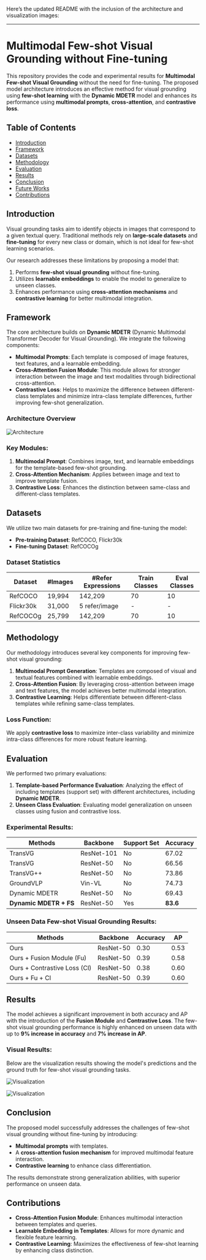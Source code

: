 Here’s the updated README with the inclusion of the architecture and visualization images:

---

# Multimodal Few-shot Visual Grounding without Fine-tuning

This repository provides the code and experimental results for **Multimodal Few-shot Visual Grounding** without the need for fine-tuning. The proposed model architecture introduces an effective method for visual grounding using **few-shot learning** with the **Dynamic MDETR** model and enhances its performance using **multimodal prompts**, **cross-attention**, and **contrastive loss**.

## Table of Contents

- [Introduction](#introduction)
- [Framework](#framework)
- [Datasets](#datasets)
- [Methodology](#methodology)
- [Evaluation](#evaluation)
- [Results](#results)
- [Conclusion](#conclusion)
- [Future Works](#future-works)
- [Contributions](#contributions)

## Introduction

Visual grounding tasks aim to identify objects in images that correspond to a given textual query. Traditional methods rely on **large-scale datasets** and **fine-tuning** for every new class or domain, which is not ideal for few-shot learning scenarios.

Our research addresses these limitations by proposing a model that:
1. Performs **few-shot visual grounding** without fine-tuning.
2. Utilizes **learnable embeddings** to enable the model to generalize to unseen classes.
3. Enhances performance using **cross-attention mechanisms** and **contrastive learning** for better multimodal integration.

## Framework

The core architecture builds on **Dynamic MDETR** (Dynamic Multimodal Transformer Decoder for Visual Grounding). We integrate the following components:
- **Multimodal Prompts**: Each template is composed of image features, text features, and a learnable embedding.
- **Cross-Attention Fusion Module**: This module allows for stronger interaction between the image and text modalities through bidirectional cross-attention.
- **Contrastive Loss**: Helps to maximize the difference between different-class templates and minimize intra-class template differences, further improving few-shot generalization.

### Architecture Overview

![Architecture](images\model.jpg)

### Key Modules:
1. **Multimodal Prompt**: Combines image, text, and learnable embeddings for the template-based few-shot grounding.
2. **Cross-Attention Mechanism**: Applies between image and text to improve template fusion.
3. **Contrastive Loss**: Enhances the distinction between same-class and different-class templates.

## Datasets

We utilize two main datasets for pre-training and fine-tuning the model:
- **Pre-training Dataset**: RefCOCO, Flickr30k
- **Fine-tuning Dataset**: RefCOCOg

### Dataset Statistics
| Dataset       | #Images  | #Refer Expressions | Train Classes | Eval Classes |
|---------------|----------|--------------------|---------------|--------------|
| RefCOCO       | 19,994   | 142,209            | 70            | 10           |
| Flickr30k     | 31,000   | 5 refer/image      | -             | -            |
| RefCOCOg      | 25,799   | 142,209            | 70            | 10           |

## Methodology

Our methodology introduces several key components for improving few-shot visual grounding:
1. **Multimodal Prompt Generation**: Templates are composed of visual and textual features combined with learnable embeddings.
2. **Cross-Attention Fusion**: By leveraging cross-attention between image and text features, the model achieves better multimodal integration.
3. **Contrastive Learning**: Helps differentiate between different-class templates while refining same-class templates.

### Loss Function:
We apply **contrastive loss** to maximize inter-class variability and minimize intra-class differences for more robust feature learning.

## Evaluation

We performed two primary evaluations:
1. **Template-based Performance Evaluation**: Analyzing the effect of including templates (support set) with different architectures, including **Dynamic MDETR**.
2. **Unseen Class Evaluation**: Evaluating model generalization on unseen classes using fusion and contrastive loss.

### Experimental Results:

| Methods                    | Backbone  | Support Set | Accuracy |
|-----------------------------|-----------|-------------|----------|
| TransVG                     | ResNet-101| No          | 67.02    |
| TransVG                     | ResNet-50 | No          | 66.56    |
| TransVG++                   | ResNet-50 | No          | 73.86    |
| GroundVLP                   | Vin-VL    | No          | 74.73    |
| Dynamic MDETR               | ResNet-50 | No          | 69.43    |
| **Dynamic MDETR + FS**      | ResNet-50 | Yes         | **83.6** |

### Unseen Data Few-shot Visual Grounding Results:
| Methods                    | Backbone  | Accuracy | AP   |
|-----------------------------|-----------|----------|------|
| Ours                        | ResNet-50 | 0.30     | 0.53 |
| Ours + Fusion Module (Fu)    | ResNet-50 | 0.39     | 0.58 |
| Ours + Contrastive Loss (Cl) | ResNet-50 | 0.38     | 0.60 |
| Ours + Fu + Cl               | ResNet-50 | 0.39     | 0.60 |

## Results

The model achieves a significant improvement in both accuracy and AP with the introduction of the **Fusion Module** and **Contrastive Loss**. The few-shot visual grounding performance is highly enhanced on unseen data with up to **9% increase in accuracy** and **7% increase in AP**.

### Visual Results:

Below are the visualization results showing the model's predictions and the ground truth for few-shot visual grounding tasks.

![Visualization](images\visualization1.jpg)

![Visualization](images\visualization2.jpg)

## Conclusion

The proposed model successfully addresses the challenges of few-shot visual grounding without fine-tuning by introducing:
- **Multimodal prompts** with templates.
- A **cross-attention fusion mechanism** for improved multimodal feature interaction.
- **Contrastive learning** to enhance class differentiation.
  
The results demonstrate strong generalization abilities, with superior performance on unseen data.

## Contributions

- **Cross-Attention Fusion Module**: Enhances multimodal interaction between templates and queries.
- **Learnable Embedding in Templates**: Allows for more dynamic and flexible feature learning.
- **Contrastive Learning**: Maximizes the effectiveness of few-shot learning by enhancing class distinction.
